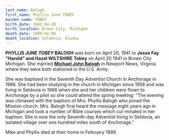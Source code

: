```yaml
---
last_name: Balogh
first_name: Phyllis June TOBEY
maiden_name: TOBEY
birth_date: 1941-04-20
birth_location: Brown City, Michigan
death_date: 1999-02-08
death_location: Seldovia, Alaska
---
```


**PHYLLIS JUNE *TOBEY* BALOGH** was born on April 20, 1941 to **Jesse Fay “Harold” and Hazel WILTSHIRE Tobey** on April 20 1941 in Brown City Michigan.  She married [**Michael John Balogh**](./Balogh_Mike.md) in Newport News, Virginia where they were both stationed in the U.S. Army.

She was baptised in the Seventh Day Adventist Church in Anchorage in 1966.  She had been studying in the church in Michigan since 1958 and was living in Seldovia in 1966 when she and her children were flown to Anchorage by a pilot so she could attend the spring meeting: "The evening was climaxed with the baptism of Mrs. Phyllis Balogh who joined the Mission church. Mrs. Balogh first heard the message eight years ago in Michigan and took a number of Bible courses which cul-minated in her baptism. She is now the only Seventh-day Adventist living in Seldovia, an isolated village over one hundred miles south of Anchorage."

Mike and Phyllis died at their home in February 1999.
